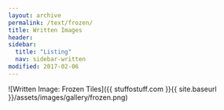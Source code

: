 ```yaml
---
layout: archive
permalink: /text/frozen/
title: Written Images
header:
sidebar:
  title: "Listing"
  nav: sidebar-written
modified: 2017-02-06
---
```


![Written Image: Frozen Tiles]({{ stuffostuff.com }}{{ site.baseurl }}/assets/images/gallery/frozen.png)
